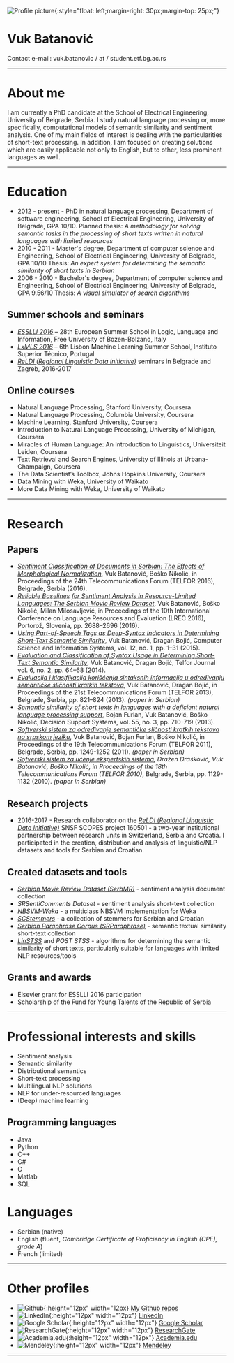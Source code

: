 ![Profile picture](./Profile.jpg){:style="float: left;margin-right: 30px;margin-top: 25px;"}
# Vuk Batanović 
Contact e-mail: vuk.batanovic / at / student.etf.bg.ac.rs

***

# About me
I am currently a PhD candidate at the School of Electrical Engineering, University of Belgrade, Serbia.
I study natural language processing or, more specifically, computational models of semantic similarity and sentiment analysis.
One of my main fields of interest is dealing with the particularities of short-text processing.
In addition, I am focused on creating solutions which are easily applicable not only to English, but to other, less prominent languages as well.

***

# Education
* 2012 - present - PhD in natural language processing, Department of software engineering, School of Electrical Engineering, University of Belgrade, GPA 10/10.
Planned thesis: *A methodology for solving semantic tasks in the processing of short texts written in natural languages with limited resources*
* 2010 - 2011 - Master's degree, Department of computer science and Engineering, School of Electrical Engineering, University of Belgrade, GPA 10/10
Thesis: *An expert system for determining the semantic similarity of short texts in Serbian*
* 2006 - 2010 - Bachelor's degree, Department of computer science and Engineering, School of Electrical Engineering, University of Belgrade, GPA 9.56/10
Thesis: *A visual simulator of search algorithms*


## Summer schools and seminars
* *[ESSLLI 2016](http://esslli2016.unibz.it/)* – 28th European Summer School in Logic, Language and Information, Free University of Bozen-Bolzano, Italy
* *[LxMLS 2016](http://lxmls.it.pt/2016/)* – 6th Lisbon Machine Learning Summer School, Instituto Superior Técnico, Portugal
* *[ReLDI (Regional Linguistic Data Initiative)](http://reldi.spur.uzh.ch/seminars/)* seminars in Belgrade and Zagreb, 2016-2017


## Online courses
* Natural Language Processing, Stanford University, Coursera
* Natural Language Processing, Columbia University, Coursera
* Machine Learning, Stanford University, Coursera
* Introduction to Natural Language Processing, University of Michigan, Coursera
* Miracles of Human Language: An Introduction to Linguistics, Universiteit Leiden, Coursera
* Text Retrieval and Search Engines, University of Illinois at Urbana-Champaign, Coursera
* The Data Scientist’s Toolbox, Johns Hopkins University, Coursera
* Data Mining with Weka, University of Waikato
* More Data Mining with Weka, University of Waikato

***

# Research


## Papers
* *[Sentiment Classification of Documents in Serbian: The Effects of Morphological Normalization](https://www.researchgate.net/publication/312540228_Sentiment_Classification_of_Documents_in_Serbian_The_Effects_of_Morphological_Normalization)*, Vuk Batanović, Boško Nikolić, in Proceedings of the 24th Telecommunications Forum (TELFOR 2016), Belgrade, Serbia (2016).
* *[Reliable Baselines for Sentiment Analysis in Resource-Limited Languages: The Serbian Movie Review Dataset](https://www.researchgate.net/publication/303089151_Reliable_Baselines_for_Sentiment_Analysis_in_Resource-Limited_Languages_The_Serbian_Movie_Review_Dataset)*, Vuk Batanović, Boško Nikolić, Milan Milosavljević, in Proceedings of the 10th International Conference on Language Resources and Evaluation (LREC 2016), Portorož, Slovenia, pp. 2688–2696 (2016).
* *[Using Part-of-Speech Tags as Deep-Syntax Indicators in Determining Short-Text Semantic Similarity](https://www.researchgate.net/publication/272091124_Using_Part-of-Speech_Tags_as_Deep-Syntax_Indicators_in_Determining_Short-Text_Semantic_Similarity)*, Vuk Batanović, Dragan Bojić, Computer Science and Information Systems, vol. 12, no. 1, pp. 1–31 (2015).
* *[Evaluation and Classification of Syntax Usage in Determining Short-Text Semantic Similarity](https://www.researchgate.net/publication/266146366_Evaluation_and_Classification_of_Syntax_Usage_in_Determining_Short-Text_Semantic_Similarity)*, Vuk Batanović, Dragan Bojić, Telfor Journal vol. 6, no. 2, pp. 64–68 (2014).
* *[Evaluacija i klasifikacija korišćenja sintaksnih informacija u određivanju semantičke sličnosti kratkih tekstova](https://www.researchgate.net/publication/261120444_Evaluacija_i_klasifikacija_koriscenja_sintaksnih_informacija_u_odredivanju_semanticke_slicnosti_kratkih_tekstova_Evaluation_and_Classification_of_Syntax_Information_Usage_in_Determining_Short-Text_Sem)*, Vuk Batanović, Dragan Bojić, in Proceedings of the 21st Telecommunications Forum (TELFOR 2013), Belgrade, Serbia, pp. 821–824 (2013). *(paper in Serbian)*
* *[Semantic similarity of short texts in languages with a deficient natural language processing support](https://www.researchgate.net/publication/257015880_Semantic_similarity_of_short_texts_in_languages_with_a_deficient_natural_language_processing_support)*, Bojan Furlan, Vuk Batanović, Boško Nikolić, Decision Support Systems, vol. 55, no. 3, pp. 710-719 (2013).
* *[Softverski sistem za određivanje semantičke sličnosti kratkih tekstova na srpskom jeziku](https://www.researchgate.net/publication/254049616_Softverski_sistem_za_odredivanje_semanticke_slicnosti_kratkih_tekstova_na_srpskom_jeziku_A_software_system_for_determining_the_semantic_similarity_of_short_texts_in_Serbian)*, Vuk Batanović, Bojan Furlan, Boško Nikolić, in Proceedings of the 19th Telecommunications Forum (TELFOR 2011), Belgrade, Serbia, pp. 1249-1252 (2011). *(paper in Serbian)*
* *[Sofverski sistem za učenje ekspertskih sistema](https://www.researchgate.net/publication/266146671_Sofverski_sistem_za_ucenje_ekspertskih_sistema_Software_System_for_Expert_Systems_Learning), Dražen Drašković, Vuk Batanović, Boško Nikolić, in Proceedings of the 18th Telecommunications Forum (TELFOR 2010)*, Belgrade, Serbia, pp. 1129-1132 (2010). *(paper in Serbian)*


## Research projects
* 2016-2017 - Research collaborator on the *[ReLDI (Regional Linguistic Data Initiative)](http://reldi.spur.uzh.ch/)* SNSF SCOPES project 160501 -  a two-year institutional partnership between research units in Switzerland, Serbia and Croatia. I participated in the creation, distribution and analysis of linguistic/NLP datasets and tools for Serbian and Croatian.


## Created datasets and tools
* *[Serbian Movie Review Dataset (SerbMR)](https://vukbatanovic.github.io/SerbMR)* - sentiment analysis document collection
* *SRSentiComments Dataset* - sentiment analysis short-text collection
* *[NBSVM-Weka](https://vukbatanovic.github.io/NBSVM-Weka)* - a multiclass NBSVM implementation for Weka 
* *[SCStemmers](https://vukbatanovic.github.io/SCStemmers)* - a collection of stemmers for Serbian and Croatian
* *[Serbian Paraphrase Corpus (SRParaphrase)](https://vukbatanovic.github.io/SRParaphrase)* - semantic textual similarity short-text collection
* *[LinSTSS](https://bitbucket.org/bfurlan/semsim)* and *POST STSS* - algorithms for determining the semantic similarity of short texts, particularly suitable for languages with limited NLP resources/tools


## Grants and awards
* Elsevier grant for ESSLLI 2016 participation
* Scholarship of the Fund for Young Talents of the Republic of Serbia

***

# Professional interests and skills
* Sentiment analysis
* Semantic similarity
* Distributional semantics
* Short-text processing
* Multilingual NLP solutions
* NLP for under-resourced languages
* (Deep) machine learning


## Programming languages
* Java
* Python
* C++
* C#
* C
* Matlab
* SQL


# Languages
* Serbian (native)
* English (fluent, *Cambridge Certificate of Proficiency in English (CPE), grade A*)
* French (limited)

***

# Other profiles
* ![Github](./icons/Github.png){:height="12px" width="12px} [My Github repos](https://github.com/vukbatanovic)
* ![LinkedIn](./icons/Linkedin.svg){:height="12px" width="12px"} [LinkedIn](http://www.linkedin.com/in/vukbatanovic)
* ![Google Scholar](./icons/GoogleScholar.png){:height="12px" width="12px"} [Google Scholar](https://scholar.google.com/citations?user=hNfP92YAAAAJ&hl=en)
* ![ResearchGate](./icons/ResearchGate.jpg){:height="12px" width="12px"} [ResearchGate](http://www.researchgate.net/profile/Vuk_Batanovic)
* ![Academia.edu](./icons/Academia.png){:height="12px" width="12px"} [Academia.edu](http://etf.academia.edu/VukBatanović)
* ![Mendeley](./icons/Mendeley.png){:height="12px" width="12px"} [Mendeley](https://www.mendeley.com/profiles/vuk-batanovic/)

***
